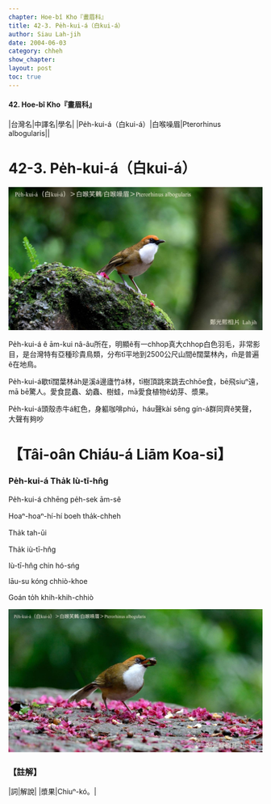 ```yaml
---
chapter: Hoe-bî Kho『畫眉科』
title: 42-3. Pe̍h-kui-á（白kui-á）
author: Siau Lah-jih
date: 2004-06-03    
category: chheh
show_chapter: 
layout: post
toc: true
---
```


#### 42. Hoe-bî Kho『畫眉科』


|台灣名|中譯名|學名|
|Pe̍h-kui-á（白kui-á）|白喉噪眉|Pterorhinus albogularis||  


# 42-3. Pe̍h-kui-á（白kui-á）

![](../too5/42/42-3-2.Pe̍h-kui-á.jpg)


Pe̍h-kui-á ê ām-kui nâ-âu所在，明顯ê有一chhop真大chhop白色羽毛，非常影目，是台灣特有亞種珍貴鳥類，分布tī平地到2500公尺山間ê闊葉林內，m̄是普遍ê在地鳥。

Pe̍h-kui-á歇tī闊葉林a̍h是溪á邊廬竹á林，tī樹頂跳來跳去chhōe食，bē飛siuⁿ遠，mā bē驚人。愛食昆蟲、幼蟲、樹蛙，mā愛食植物ê幼芽、漿果。

Pe̍h-kui-á頭殼赤牛á紅色，身軀咖啡phú，háu聲kài sêng gín-á群同齊ê笑聲，大聲有夠吵




# 【Tâi-oân Chiáu-á Liām Koa-si】

### **Pe̍h-kui-á Tha̍k Iù-tī-hn̂g**


Pe̍h-kui-á chhēng pe̍h-sek ām-sê

Hoaⁿ-hoaⁿ-hí-hí boeh tha̍k-chheh

Tha̍k tah-ūi

Tha̍k iù-tī-hn̂g

Iù-tī-hn̂g chin hó-sńg

lāu-su kóng chhiò-khoe

Goán to̍h khih-khih-chhiò



![](../too5/42/42-3-1.Pe̍h-kui-á.jpg)



### 【註解】

|詞|解說|
|漿果|Chiuⁿ-kó。|




